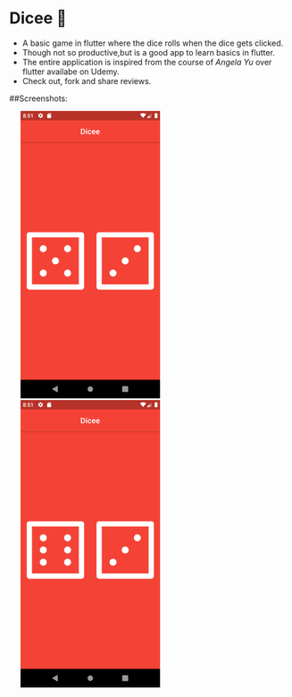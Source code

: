 
# Dicee 🎲

* A basic game in flutter where the dice rolls when the dice gets clicked.
* Though not so productive,but is a good app to learn basics in flutter.
* The entire application is inspired from the course of *Angela Yu* over flutter availabe on Udemy.
* Check out, fork and share reviews.

##Screenshots:

<div class="row">
  <div class="column">
    <img src="screenshots/Screenshot_1.png" width=250 alt="Screenshot 1 of the app" hspace="20">
  </div>
  <div class="column">
    <img src="screenshots/Screenshot_2.png" width=250 alt="Screenshot 2 of the app" hspace="20">
  </div>
</div>